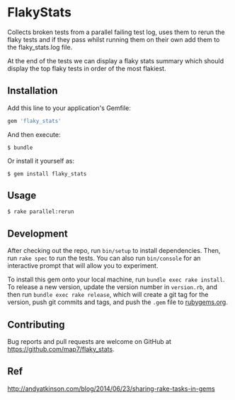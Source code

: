 # FlakyStats

Collects broken tests from a parallel failing test log, uses them to rerun the flaky tests and if they pass whilst running them on their own add them to the flaky_stats.log file.

At the end of the tests we can display a flaky stats summary which should display the top flaky tests in order of the most flakiest.

## Installation

Add this line to your application's Gemfile:

```ruby
gem 'flaky_stats'
```

And then execute:

    $ bundle

Or install it yourself as:

    $ gem install flaky_stats

## Usage

    $ rake parallel:rerun

## Development

After checking out the repo, run `bin/setup` to install dependencies. Then, run `rake spec` to run the tests. You can also run `bin/console` for an interactive prompt that will allow you to experiment.

To install this gem onto your local machine, run `bundle exec rake install`. To release a new version, update the version number in `version.rb`, and then run `bundle exec rake release`, which will create a git tag for the version, push git commits and tags, and push the `.gem` file to [rubygems.org](https://rubygems.org).

## Contributing

Bug reports and pull requests are welcome on GitHub at https://github.com/map7/flaky_stats.

## Ref

http://andyatkinson.com/blog/2014/06/23/sharing-rake-tasks-in-gems

